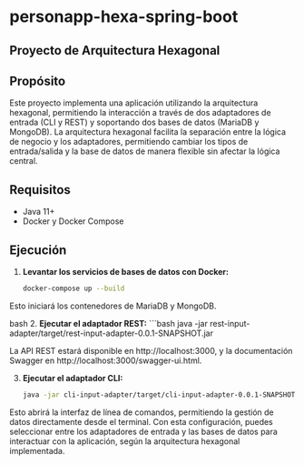 # personapp-hexa-spring-boot
## Proyecto de Arquitectura Hexagonal

## Propósito
Este proyecto implementa una aplicación utilizando la arquitectura hexagonal, permitiendo la interacción a través de dos adaptadores de entrada (CLI y REST) y soportando dos bases de datos (MariaDB y MongoDB). La arquitectura hexagonal facilita la separación entre la lógica de negocio y los adaptadores, permitiendo cambiar los tipos de entrada/salida y la base de datos de manera flexible sin afectar la lógica central.

## Requisitos
- Java 11+
- Docker y Docker Compose

## Ejecución

1. **Levantar los servicios de bases de datos con Docker:**
   ```bash
   docker-compose up --build

Esto iniciará los contenedores de MariaDB y MongoDB.


bash
2. **Ejecutar el adaptador REST:**
    ```bash
    java -jar rest-input-adapter/target/rest-input-adapter-0.0.1-SNAPSHOT.jar

La API REST estará disponible en http://localhost:3000, y la documentación Swagger en http://localhost:3000/swagger-ui.html.

3. **Ejecutar el adaptador CLI:**
    ```bash
    java -jar cli-input-adapter/target/cli-input-adapter-0.0.1-SNAPSHOT.jar
    
Esto abrirá la interfaz de línea de comandos, permitiendo la gestión de datos directamente desde el terminal.
Con esta configuración, puedes seleccionar entre los adaptadores de entrada y las bases de datos para interactuar con la aplicación, según la arquitectura hexagonal implementada.